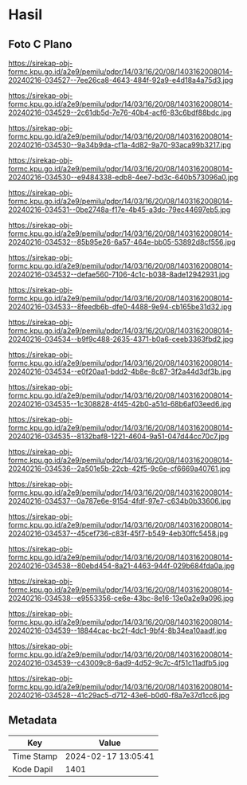 # Hasil

## Foto C Plano

https://sirekap-obj-formc.kpu.go.id/a2e9/pemilu/pdpr/14/03/16/20/08/1403162008014-20240216-034527--7ee26ca8-4643-484f-92a9-e4d18a4a75d3.jpg

https://sirekap-obj-formc.kpu.go.id/a2e9/pemilu/pdpr/14/03/16/20/08/1403162008014-20240216-034529--2c61db5d-7e76-40b4-acf6-83c6bdf88bdc.jpg

https://sirekap-obj-formc.kpu.go.id/a2e9/pemilu/pdpr/14/03/16/20/08/1403162008014-20240216-034530--9a34b9da-cf1a-4d82-9a70-93aca99b3217.jpg

https://sirekap-obj-formc.kpu.go.id/a2e9/pemilu/pdpr/14/03/16/20/08/1403162008014-20240216-034530--e9484338-edb8-4ee7-bd3c-640b573096a0.jpg

https://sirekap-obj-formc.kpu.go.id/a2e9/pemilu/pdpr/14/03/16/20/08/1403162008014-20240216-034531--0be2748a-f17e-4b45-a3dc-79ec44697eb5.jpg

https://sirekap-obj-formc.kpu.go.id/a2e9/pemilu/pdpr/14/03/16/20/08/1403162008014-20240216-034532--85b95e26-6a57-464e-bb05-53892d8cf556.jpg

https://sirekap-obj-formc.kpu.go.id/a2e9/pemilu/pdpr/14/03/16/20/08/1403162008014-20240216-034532--defae560-7106-4c1c-b038-8ade12942931.jpg

https://sirekap-obj-formc.kpu.go.id/a2e9/pemilu/pdpr/14/03/16/20/08/1403162008014-20240216-034533--8feedb6b-dfe0-4488-9e94-cb165be31d32.jpg

https://sirekap-obj-formc.kpu.go.id/a2e9/pemilu/pdpr/14/03/16/20/08/1403162008014-20240216-034534--b9f9c488-2635-4371-b0a6-ceeb3363fbd2.jpg

https://sirekap-obj-formc.kpu.go.id/a2e9/pemilu/pdpr/14/03/16/20/08/1403162008014-20240216-034534--e0f20aa1-bdd2-4b8e-8c87-3f2a44d3df3b.jpg

https://sirekap-obj-formc.kpu.go.id/a2e9/pemilu/pdpr/14/03/16/20/08/1403162008014-20240216-034535--1c308828-4f45-42b0-a51d-68b6af03eed6.jpg

https://sirekap-obj-formc.kpu.go.id/a2e9/pemilu/pdpr/14/03/16/20/08/1403162008014-20240216-034535--8132baf8-1221-4604-9a51-047d44cc70c7.jpg

https://sirekap-obj-formc.kpu.go.id/a2e9/pemilu/pdpr/14/03/16/20/08/1403162008014-20240216-034536--2a501e5b-22cb-42f5-9c6e-cf6669a40761.jpg

https://sirekap-obj-formc.kpu.go.id/a2e9/pemilu/pdpr/14/03/16/20/08/1403162008014-20240216-034537--0a787e6e-9154-4fdf-97e7-c634b0b33606.jpg

https://sirekap-obj-formc.kpu.go.id/a2e9/pemilu/pdpr/14/03/16/20/08/1403162008014-20240216-034537--45cef736-c83f-45f7-b549-4eb30ffc5458.jpg

https://sirekap-obj-formc.kpu.go.id/a2e9/pemilu/pdpr/14/03/16/20/08/1403162008014-20240216-034538--80ebd454-8a21-4463-944f-029b684fda0a.jpg

https://sirekap-obj-formc.kpu.go.id/a2e9/pemilu/pdpr/14/03/16/20/08/1403162008014-20240216-034538--e9553356-ce6e-43bc-8e16-13e0a2e9a096.jpg

https://sirekap-obj-formc.kpu.go.id/a2e9/pemilu/pdpr/14/03/16/20/08/1403162008014-20240216-034539--18844cac-bc2f-4dc1-9bf4-8b34ea10aadf.jpg

https://sirekap-obj-formc.kpu.go.id/a2e9/pemilu/pdpr/14/03/16/20/08/1403162008014-20240216-034539--c43009c8-6ad9-4d52-9c7c-4f51c11adfb5.jpg

https://sirekap-obj-formc.kpu.go.id/a2e9/pemilu/pdpr/14/03/16/20/08/1403162008014-20240216-034528--41c29ac5-d712-43e6-b0d0-f8a7e37d1cc6.jpg


## Metadata

| Key        | Value               |
| ---------- | ------------------- |
| Time Stamp | 2024-02-17 13:05:41 |
| Kode Dapil | 1401                |



